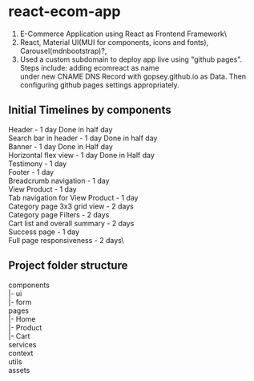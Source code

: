 # react-ecom-app
1. E-Commerce Application using React as Frontend Framework\
2. React, Material UI(MUI for components, icons and fonts), Carousel(mdnbootstrap)?, 
3. Used a custom subdomain to deploy app live using "github pages". Steps include: adding ecomreact as name\
under new CNAME DNS Record with gopsey.github.io as Data. Then configuring github pages settings appropriately.

## Initial Timelines by components
Header - 1 day Done in half day\
Search bar in header - 1 day Done in half day\
Banner - 1 day Done in Half day\
Horizontal flex view - 1 day Done in Half day\
Testimony - 1 day\
Footer - 1 day\
Breadcrumb navigation - 1 day\
View Product - 1 day\
Tab navigation for View Product - 1 day\
Category page 3x3 grid view - 2 days\
Category page Filters - 2 days\
Cart list and overall summary - 2 days\
Success page - 1 day\
Full page responsiveness - 2 days\

## Project folder structure
components\
|- ui\
|- form\
pages\
|- Home\
|- Product\
|- Cart\
services\
context\
utils\
assets
